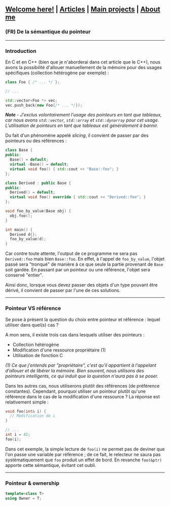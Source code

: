 ## [Welcome here!](https://vpenando.github.io) | [Articles](https://vpenando.github.io/articles.html) | [Main projects](https://vpenando.github.io/projects.html) | [About me](https://vpenando.github.io/about.html)

### (FR) De la sémantique du pointeur

---

### Introduction
En C et en C++ (bien que je n'aborderai dans cet article que le C++), nous avons la possibilité d'allouer manuellement de la mémoire pour des usages spécifiques (collection hétérogène par exemple) :
```cpp
class Foo { /* ... */ };

// ...

std::vector<Foo *> vec;
vec.push_back(new Foo{/* ... */});
```
***Note*** - *J'exclus volontairement l'usage des pointeurs en tant que tableaux, car nous avons `std::vector`, `std::array` et `std::dynarray` pour cet usage. L'utilisation de pointeurs en tant que tableaux est généralement à bannir.*

Du fait d'un phénomène appelé *slicing*, il convient de passer par des pointeurs ou des références :
```cpp
class Base {
public:
  Base() = default;
  virtual ~Base() = default;
  virtual void foo() { std::cout << "Base::foo"; }
};

class Derived : public Base {
public:
  Derived() = default;
  virtual void foo() override { std::cout << "Derived::foo"; }
};

void foo_by_value(Base obj) {
  obj.foo();
}

int main() {
  Derived d{};
  foo_by_value(d);
}
```
Car contre toute attente, l'output de ce programme ne sera pas `Derived::foo` mais bien `Base::foo`. En effet, à l'appel de `foo_by_value`, l'objet passé sera "tronqué" de manière à ce que seule la partie provenant de `Base` soit gardée. En passant par un pointeur ou une référence, l'objet sera conservé "entier".

Ainsi donc, lorsque vous devez passer des objets d'un type pouvant être dérivé, il convient de passer par l'une de ces solutions.

---

### Pointeur VS référence
Se pose à présent la question du choix entre pointeur et référence : lequel utiliser dans quel(s) cas ?

A mon sens, il existe trois cas dans lesquels utiliser des pointeurs :
* Collection hétérogène
* Modification d'une ressource propriétaire (1)
* Utilisation de fonction C

*(1) Ce que j'entends par "propriétaire", c'est qu'il appartient à l'appelant d'allouer et de libérer la mémoire. Bien souvent, nous utilisons des pointeurs intelligents, ce qui induit que la question n'aura pas à se poser.*

Dans les autres cas, nous utiliserons plutôt des références (de préférence constantes).
Cependant, pourquoi utiliser un pointeur plutôt qu'une référence dans le cas de la modification d'une ressource ? La réponse est relativement simple :
```cpp
void foo(int& i) {
  // Modification de i
}

// ...
int i = 42;
foo(i);
```
Dans cet exemple, la simple lecture de `foo(i)` ne permet pas de deviner que l'on passe une variable par référence ; de ce fait, le relecteur ne saura pas systématiquement que `foo` produit un effet de bord.
En revanche `foo(&ptr)` apporte cette sémantique, évitant cet oubli.

---

### Pointeur & ownership

```cpp
template<class T>
using Owner = T;
```
